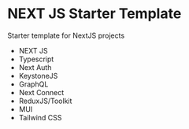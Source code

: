# NEXT JS Starter Template

Starter template for NextJS projects

-   NEXT JS
-   Typescript
-   Next Auth
-   KeystoneJS
-   GraphQL
-   Next Connect
-   ReduxJS/Toolkit
-   MUI
-   Tailwind CSS

